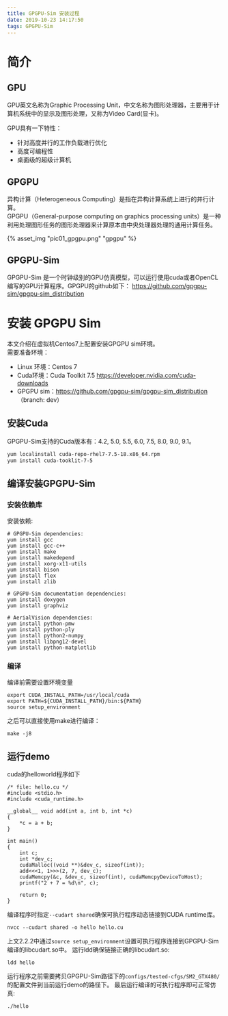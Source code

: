 ```yaml
---
title: GPGPU-Sim 安装过程
date: 2019-10-23 14:17:50
tags: GPGPU-Sim
---
```


# 简介
## GPU
GPU英文名称为Graphic Processing Unit，中文名称为图形处理器，主要用于计算机系统中的显示及图形处理，又称为Video Card(显卡)。

GPU具有一下特性：
- 针对高度并行的工作负载进行优化
- 高度可编程性
- 桌面级的超级计算机

## GPGPU
异构计算（Heterogeneous Computing）是指在异构计算系统上进行的并行计算。  
GPGPU（General-purpose computing on graphics processing units）是一种利用处理图形任务的图形处理器来计算原本由中央处理器处理的通用计算任务。

{% asset_img "pic01_gpgpu.png" "gpgpu" %}

## GPGPU-Sim
GPGPU-Sim 是一个时钟级别的GPU仿真模型，可以运行使用cuda或者OpenCL编写的GPU计算程序。GPGPU的github如下：
https://github.com/gpgpu-sim/gpgpu-sim_distribution

# 安装 GPGPU Sim
本文介绍在虚拟机Centos7上配置安装GPGPU sim环境。  
需要准备环境：
- Linux 环境：Centos 7
- Cuda环境：Cuda Toolkit 7.5 https://developer.nvidia.com/cuda-downloads
- GPGPU sim：https://github.com/gpgpu-sim/gpgpu-sim_distribution （branch: dev）

## 安装Cuda
GPGPU-Sim支持的Cuda版本有：4.2, 5.0, 5.5, 6.0, 7.5, 8.0, 9.0, 9.1。
``` bash
yum localinstall cuda-repo-rhel7-7.5-18.x86_64.rpm
yum install cuda-tooklit-7-5
```
## 编译安装GPGPU-Sim
### 安装依赖库
安装依赖:
```
# GPGPU-Sim dependencies:
yum install gcc
yum install gcc-c++
yum install make
yum install makedepend
yum install xorg-x11-utils
yum install bison
yum install flex
yum install zlib

# GPGPU-Sim documentation dependencies:
yum install doxygen
yum install graphviz

# AerialVision dependencies:
yum install python-pmw
yum install python-ply
yum install python2-numpy
yum install libpng12-devel
yum install python-matplotlib
```
### 编译
编译前需要设置环境变量
```
export CUDA_INSTALL_PATH=/usr/local/cuda
export PATH=${CUDA_INSTALL_PATH}/bin:${PATH}
source setup_environment
```
之后可以直接使用make进行编译：
```
make -j8
```
## 运行demo
cuda的helloworld程序如下
```
/* file: hello.cu */
#include <stdio.h>
#include <cuda_runtime.h>

__global__ void add(int a, int b, int *c)
{
    *c = a + b;
}

int main()
{
    int c;
    int *dev_c;
    cudaMalloc((void **)&dev_c, sizeof(int));
    add<<<1, 1>>>(2, 7, dev_c);
    cudaMemcpy(&c, &dev_c, sizeof(int), cudaMemcpyDeviceToHost);
    printf("2 + 7 = %d\n", c);

    return 0;
}
```
编译程序时指定`--cudart shared`确保可执行程序动态链接到CUDA runtime库。
```
nvcc --cudart shared -o hello hello.cu
```
上文2.2.2中通过`source setup_environment`设置可执行程序连接到GPGPU-Sim编译的libcudart.so中。
运行ldd确保链接正确的libcudart.so:
```
ldd hello
```
运行程序之前需要拷贝GPGPU-Sim路径下的`configs/tested-cfgs/SM2_GTX480/`的配置文件到当前运行demo的路径下。
最后运行编译的可执行程序即可正常仿真:
```
./hello
```
